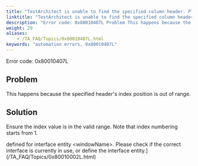 ```yaml
--- 
title: "TestArchitect is unable to find the specified column header. Please check that the column header *<index\\>* in the *<controlName\\>* control, which resides in the *<windowName\\>* window, exists."
linktitle: "TestArchitect is unable to find the specified column header. Please check that the column header <index\\> in the <controlName\\> control, which resides in the <windowName\\> window, exists."
description: "Error code: 0x80010407L Problem This happens because the specified header's index position is out of range. Solution Ensure the index value is in the valid range. Note that index numbering starts from ..."
weight: 29
aliases: 
    - /TA_FAQ/Topics/0x80010407L.html
keywords: "automation errors, 0x80010407L"
---
```


Error code: 0x80010407L

## Problem

This happens because the specified header's index position is out of range.

## Solution

Ensure the index value is in the valid range. Note that index numbering starts from 1.


defined for interface entity <windowName\>. Please check if the correct interface is currently in use, or define the interface entity.](/TA_FAQ/Topics/0x80010002L.html)


